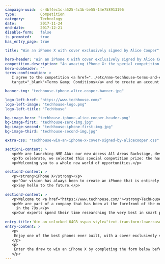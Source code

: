 ```yaml
---
campaign-uuid:  c-4bf4ec1c-a525-4c1b-be55-14e758913196
type:           Competition
category:       Technology
date:           2017-11-24
end-date:       2017-12-21
disable-form:   false
is_promoted:    true
has_entry_page: true

title: "Win an iPhone X with cover exclusively signed by Alice Cooper"

hero-header: "Win an iPhone X with cover exclusively signed by Alice Cooper"
competition-description: "An amazing iPhone X: the special competition prize for the launch of NME AAA, our new Access All Areas Backstage for music lovers. <br/> Join us and get a chance to win the most innovative phone in a generation! And get an exclusive cover signed by no one else than the amazing Alice Cooper! <br/> Presented by TechHouse, the cooler, younger, hipper, sibling of Fonehouse Group, bringing cutting edge tech, cool gadgets and the latest in fashion to your high street stores.<br/>Hurry, the winner will be announced by Christmas!"
hero-subheader: ""
terms-confirmation: >
   I agree to the competition <a href="../etc/nme-techhouse-terms-and-conditions.pdf"
   target="_blank">Terms &amp; Conditions</a> and to create an account with NME AAA.

banner-img: "techhouse-iphone-alice-cooper-banner.jpg"

logo-left-href: "https://www.techhouse.com/"
logo-left-image: "techhouse-logo.png"
logo-left-title: "TechHouse"

bg-image-hero: "techhouse-iphone-alice-cooper-header.png"
bg-image-first: "techhouse-zero-img.jpg"
bg-image-second: "techhouse-iphone-first-img.jpg"
bg-image-third: "techhouse-second-img.jpg"

extra-css: "techhouse-win-an-iphone-x-cover-signed-by-alicecooper.css"

section1-content: >
   <p>We are launching NME AAA: our new Access All Areas Backstage, designed to give you access to exclusive events, offers and competitions!</p>
   <p>To celebrate, we selected this special competition prize: the hard-to-get iPhone X, with a phone cover uniquely signed by Alice Cooper, the legendary Godfather of Shock Rock.</p>
   <p>Welcoming you to a whole new world of opportunities.</p>

section2-content: >
   <p><strong>iPhone X</strong></p>
   <p>"Our vision has always been to create an iPhone that is entirely screen. One so immersive the device itself disappears into the experience. And so intelligent it can respond to a tap, your voice, and even a glance. With iPhone X, that vision is now a reality."</p>
   <p>Say hello to the future.</p>
   
section3-content: >
   <p>Welcome to <a href="https://www.techhouse.com/"><strong>TechHouse</strong></a>, the cool and hip younger sibling of the Fonehouse Group. We bring cool gadgets, cutting edge tech and the latest in fashion to high street stores at affordable prices and offer an award winning mobile phone repair service.</p>
   <p>We are part of a company that has been at the forefront of the mobile industry for 23 years and was originally set up by Clive Bayley, a former member of the prog band Yes, which went on to achieve worldwide success
     in the 70s.</p>
   <p>Our experts spend their time researching the very best in smart phone protection, urban tech-wear, gadgets and add-ons, so you can have the ultimate in functionality and practicality that money can buy. We’re so busy that when we’re not designing our own products, we’re scouring tech fairs all over the world to bring back the next generation of fun, functional, kit.  Whether you’re into adventure, travel, business, music, vlogging or the ultimate family gift.</p>
   
entry-title: Win an unlocked 64GB <span style="text-transform:lowercase">i</span>Phone X with cover exclusively signed by Alice Cooper
entry-content: >
   <p>
    Enjoy one of the best phones ever built, with a cover exclusively signed by the one and only Alice Cooper. Brought to you by NME AAA and TechHouse, your destination for phone accessories and repairs.
   </p>
   <p>
    Enter the draw to win an iPhone X by completing the form below before 23:59 on !end-date!.
   </p>
---
```


